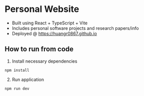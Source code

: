 # Personal Website

- Built using React + TypeScript + Vite
- Includes personal software projects and research papers/info
- Deployed @ https://huangr0867.github.io

## How to run from code

1. Install necessary dependencies
```
npm install
```
2. Run application
```
npm run dev
```